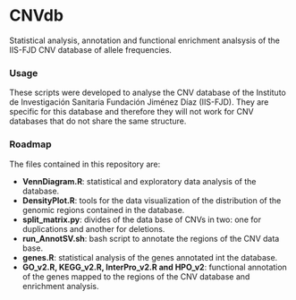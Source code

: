 # CNVdb
Statistical analysis, annotation and functional enrichment analsysis of the IIS-FJD CNV database of allele frequencies. 

### Usage
These scripts were developed to analyse the CNV database of the Instituto de Investigación Sanitaria Fundación Jiménez Díaz (IIS-FJD). They are specific for this database and therefore they will not work for CNV databases that do not share the same structure. 

### Roadmap
The files contained in this repository are: 
- __VennDiagram.R__: statistical and exploratory data analysis of the database. 
- __DensityPlot.R__: tools for the data visualization of the distribution of the genomic regions contained in the database. 
- __split_matrix.py__: divides of the data base of CNVs in two: one for duplications and another for deletions. 
- __run_AnnotSV.sh__: bash script to annotate the regions of the CNV data base. 
- __genes.R__: statistical analysis of the genes annotated int the database. 
- __GO_v2.R, KEGG_v2.R, InterPro_v2.R and HPO_v2__: functional annotation of the genes mapped to the regions of the CNV database and enrichment analysis. 

